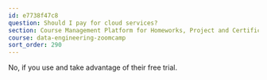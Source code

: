 ```yaml
---
id: e7738f47c8
question: Should I pay for cloud services?
section: Course Management Platform for Homeworks, Project and Certificate
course: data-engineering-zoomcamp
sort_order: 290
---
```


No, if you use and take advantage of their free trial.


